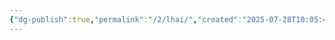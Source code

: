 ```yaml
---
{"dg-publish":true,"permalink":"/2/lhai/","created":"2025-07-28T10:05:44.982+09:00","updated":"2025-07-29T21:37:19.516+09:00"}
---
```


